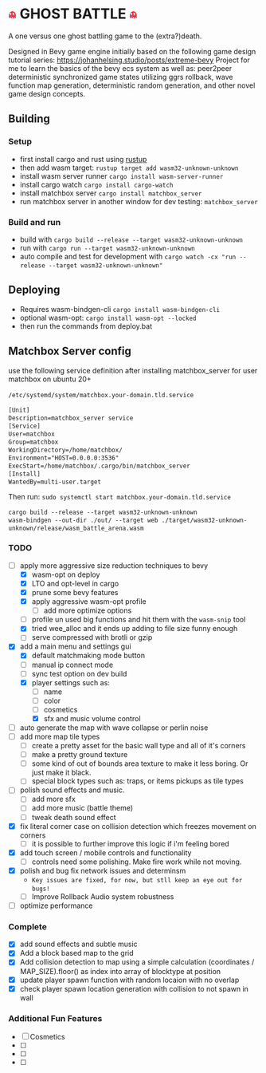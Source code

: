 # ![ghost](assets/textures/character/ghost.png "Sleepy") GHOST BATTLE ![ghost](assets/textures/character/ghost.png "Wheepy")

A one versus one ghost battling game to the (extra?)death.

Designed in Bevy game engine initially based on the following game design tutorial series: https://johanhelsing.studio/posts/extreme-bevy
Project for me to learn the basics of the bevy ecs system as well as: peer2peer deterministic synchronized game states utilizing ggrs rollback, wave function map generation, deterministic random generation, and other novel game design concepts.

## Building
### Setup
- first install cargo and rust using [rustup](https://rustup.rs/)
- then add wasm target: `rustup target add wasm32-unknown-unknown`
- install wasm server runner `cargo install wasm-server-runner`
- install cargo watch `cargo install cargo-watch`
- install matchbox server `cargo install matchbox_server`
- run matchbox server in another window for dev testing: `matchbox_server`

### Build and run

- build with `cargo build --release --target wasm32-unknown-unknown`
- run with `cargo run --target wasm32-unknown-unknown`
- auto compile and test for development with `cargo watch -cx "run --release --target wasm32-unknown-unknown"`

## Deploying

- Requires wasm-bindgen-cli `cargo install wasm-bindgen-cli`
- optional wasm-opt: `cargo install wasm-opt --locked`
- then run the commands from deploy.bat


## Matchbox Server config

use the following service definition after installing matchbox_server for user matchbox on ubuntu 20+

`/etc/systemd/system/matchbox.your-domain.tld.service`

```
[Unit]
Description=matchbox_server service
[Service]
User=matchbox
Group=matchbox
WorkingDirectory=/home/matchbox/
Environment="HOST=0.0.0.0:3536"
ExecStart=/home/matchbox/.cargo/bin/matchbox_server
[Install]
WantedBy=multi-user.target
```
Then run: `sudo systemctl start matchbox.your-domain.tld.service`


```
cargo build --release --target wasm32-unknown-unknown
wasm-bindgen --out-dir ./out/ --target web ./target/wasm32-unknown-unknown/release/wasm_battle_arena.wasm
```

### TODO

- [ ] apply more aggressive size reduction techniques to bevy
    - [x] wasm-opt on deploy
    - [x] LTO and opt-level in cargo
    - [x] prune some bevy features
    - [x] apply aggressive wasm-opt profile
        - [ ] add more optimize options
    - [ ] profile un used big functions and hit them with the `wasm-snip` tool
    - [x] tried wee_alloc and it ends up adding to file size funny enough
    - [ ] serve compressed with brotli or gzip

- [x] add a main menu and settings gui
    - [x] default matchmaking mode button 
    - [ ] manual ip connect mode
    - [ ] sync test option on dev build
    - [x] player settings such as:
        - [ ] name
        - [ ] color
        - [ ] cosmetics
        - [x] sfx and music volume control
- [ ] auto generate the map with wave collapse or perlin noise
- [ ] add more map tile types
    - [ ] create a pretty asset for the basic wall type and all of it's corners
    - [ ] make a pretty ground texture
    - [ ] some kind of out of bounds area texture to make it less boring. Or just make it black.
    - [ ] special block types such as: traps, or items pickups as tile types
- [ ] polish sound effects and music.
    - [ ] add more sfx
    - [ ] add more music (battle theme)
    - [ ] tweak death sound effect
- [x] fix literal corner case on collision detection which freezes movement on corners
    - [ ] it is possible to further improve this logic if i'm feeling bored
- [X] add touch screen / mobile controls and functionality
    - [ ] controls need some polishing. Make fire work while not moving.
- [x] polish and bug fix network issues and determinsm
    - `Key issues are fixed, for now, but stll keep an eye out for bugs!`
    - [ ] Improve Rollback Audio system robustness
- [ ] optimize performance

### Complete

- [x] add sound effects and subtle music
- [x] Add a block based map to the grid
- [x] Add collision detection to map using a simple calculation (coordinates / MAP_SIZE).floor() as index into array of blocktype at position
- [x] update player spawn function with random locaion with no overlap
- [X] check player spawn location generation with collision to not spawn in wall

### Additional Fun Features
- [ ] Cosmetics
- [ ] 
- [ ] 
- [ ] 
